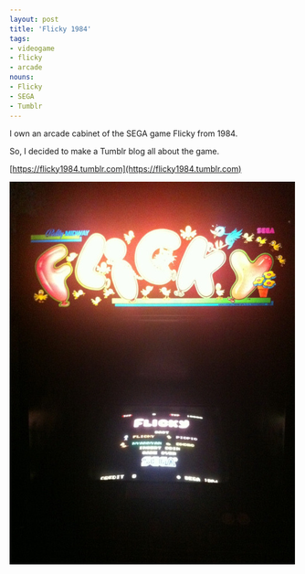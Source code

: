 ```yaml
---
layout: post
title: 'Flicky 1984'
tags:
- videogame
- flicky
- arcade
nouns:
- Flicky
- SEGA
- Tumblr
---
```


I own an arcade cabinet of the SEGA game Flicky from 1984. 

So, I decided to make a Tumblr blog all about the game.

[https://flicky1984.tumblr.com](https://flicky1984.tumblr.com)

![JPG](/images/posts/flicky-1984.jpg)
